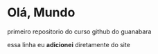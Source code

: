 # Olá, Mundo
primeiro repositorio do curso github do guanabara

essa linha eu **adicionei** diretamente do site
